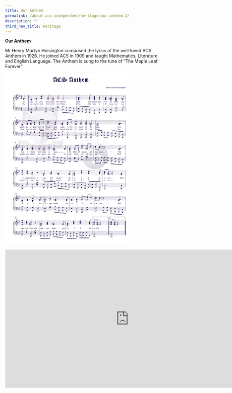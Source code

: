 ```yaml
---
title: Our Anthem
permalink: /about-acs-independent/heritage/our-anthem-2/
description: ""
third_nav_title: Heritage
---
```



**Our Anthem**

Mr Henry Martyn Hoisington composed the lyrics of the well‐loved ACS Anthem in 1926. He joined ACS in 1909 and taught Mathematics, Literature and English Language. The Anthem is sung to the tune of “The Maple Leaf Forever”.

![](/images/About%20ACS(I)/Heritage/Song-2021.png)

<iframe width="796" height="445" src="https://www.youtube.com/embed/xuAyfTnWMDw" title="The ACS Anthem ft Lauren Yeo and Collier Ow" frameborder="0" allow="accelerometer; autoplay; clipboard-write; encrypted-media; gyroscope; picture-in-picture; web-share" allowfullscreen></iframe>